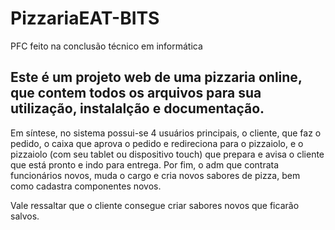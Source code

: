 # PizzariaEAT-BITS
PFC feito na conclusão técnico em informática

## Este é um projeto web de uma pizzaria online, que contem todos os arquivos para sua utilização, instalalção e documentação.

Em síntese, no sistema possui-se 4 usuários principais, o cliente, que faz o pedido, o caixa que aprova o pedido e redireciona para o pizzaiolo, e o pizzaiolo (com seu tablet ou dispositivo touch) que prepara e avisa o cliente que está pronto e indo para entrega. Por fim, o adm que contrata funcionários novos, muda o cargo e cria novos sabores de pizza, bem como cadastra componentes novos.

Vale ressaltar que o cliente consegue criar sabores novos que ficarão salvos.
